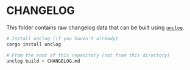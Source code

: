 # CHANGELOG

This folder contains raw changelog data that can be built using [`unclog`].

```bash
# Install unclog (if you haven't already)
cargo install unclog

# From the root of this repository (not from this directory)
unclog build > CHANGELOG.md
```

[`unclog`]: https://github.com/informalsystems/unclog
